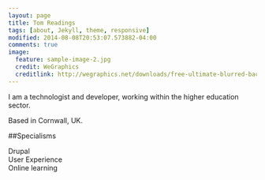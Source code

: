 ```yaml
---
layout: page
title: Tom Readings
tags: [about, Jekyll, theme, responsive]
modified: 2014-08-08T20:53:07.573882-04:00
comments: true
image:
  feature: sample-image-2.jpg
  credit: WeGraphics
  creditlink: http://wegraphics.net/downloads/free-ultimate-blurred-background-pack/
---
```


I am a technologist and developer, working within the higher education sector.

Based in Cornwall, UK.


##Specialisms

Drupal  
User Experience  
Online learning  